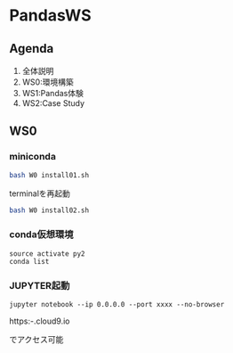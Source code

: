 # PandasWS

## Agenda
1. 全体説明
2. WS0:環境構築
3. WS1:Pandas体験
4. WS2:Case Study

## WS0
### miniconda
```bash
bash W0 install01.sh
```
terminalを再起動
```bash
bash W0 install02.sh
```

### conda仮想環境
```conda
source activate py2
conda list
```

### JUPYTER起動
```
jupyter notebook --ip 0.0.0.0 --port xxxx --no-browser
```
https:<env-name>-<user-name>.cloud9.io

でアクセス可能


